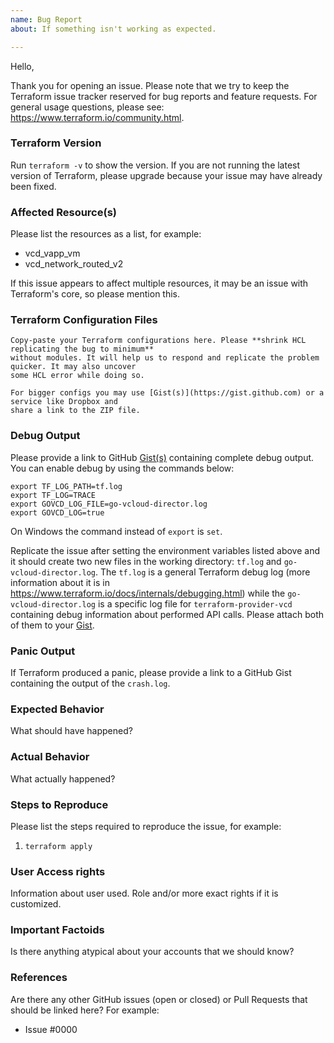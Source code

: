 ```yaml
---
name: Bug Report
about: If something isn't working as expected.

---
```


Hello,

Thank you for opening an issue. Please note that we try to keep the Terraform issue tracker reserved
for bug reports and feature requests. For general usage questions, please see:
https://www.terraform.io/community.html.

### Terraform Version
Run `terraform -v` to show the version. If you are not running the latest version of Terraform, please upgrade because your issue may have already been fixed.

### Affected Resource(s)
Please list the resources as a list, for example:
- vcd_vapp_vm
- vcd_network_routed_v2

If this issue appears to affect multiple resources, it may be an issue with Terraform's core, so please mention this.

### Terraform Configuration Files

```hcl
Copy-paste your Terraform configurations here. Please **shrink HCL replicating the bug to minimum** 
without modules. It will help us to respond and replicate the problem quicker. It may also uncover
some HCL error while doing so.

For bigger configs you may use [Gist(s)](https://gist.github.com) or a service like Dropbox and
share a link to the ZIP file.
```

### Debug Output
Please provide a link to GitHub [Gist(s)](https://gist.github.com) containing complete debug
output. You can enable debug by using the commands below:
```shell
export TF_LOG_PATH=tf.log            
export TF_LOG=TRACE                  
export GOVCD_LOG_FILE=go-vcloud-director.log
export GOVCD_LOG=true     
```

On Windows the command instead of `export` is `set`.

Replicate the issue after setting the environment variables listed above and it should create two
new files in the working directory: `tf.log` and `go-vcloud-director.log`. The `tf.log` is a general
Terraform debug log (more information about it is in
https://www.terraform.io/docs/internals/debugging.html) while the `go-vcloud-director.log` is a
specific log file for `terraform-provider-vcd` containing debug information about performed API
calls. Please attach both of them to your [Gist](https://gist.github.com).

### Panic Output
If Terraform produced a panic, please provide a link to a GitHub Gist containing the output of the `crash.log`.

### Expected Behavior
What should have happened?

### Actual Behavior
What actually happened?

### Steps to Reproduce
Please list the steps required to reproduce the issue, for example:
1. `terraform apply`

### User Access rights 
Information about user used. Role and/or more exact rights if it is customized.

### Important Factoids
Is there anything atypical about your accounts that we should know?

### References
Are there any other GitHub issues (open or closed) or Pull Requests that should be linked here? For example:
- Issue #0000
